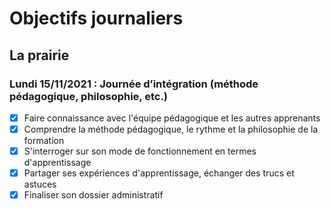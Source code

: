 # Objectifs journaliers

## La prairie


### Lundi 15/11/2021 : Journée d’intégration (méthode pédagogique, philosophie, etc.)


* [x] Faire connaissance avec l'équipe pédagogique et les autres apprenants
* [x] Comprendre la méthode pédagogique, le rythme et la philosophie de la formation
* [x] S'interroger sur son mode de fonctionnement en termes d'apprentissage
* [x] Partager ses expériences d'apprentissage, échanger des trucs et astuces
* [x] Finaliser son dossier administratif

